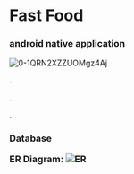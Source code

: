# Fast Food
### android native application


![0-1QRN2XZZUOMgz4Aj](https://user-images.githubusercontent.com/49618856/98079448-77d29700-1e7c-11eb-968e-a31b1e8d577e.jpg)

.

.

.

<h3>Database<h/3>
  
 ER Diagram: 
![ER](https://user-images.githubusercontent.com/49618856/98080394-0b589780-1e7e-11eb-9a44-bae7101d534b.png)

